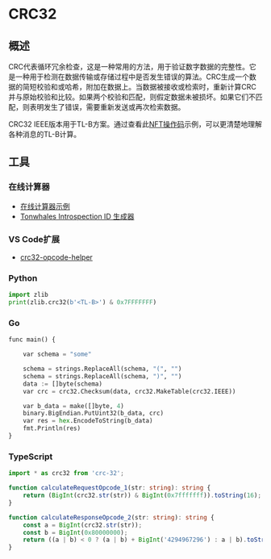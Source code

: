 # CRC32

## 概述

CRC代表循环冗余检查，这是一种常用的方法，用于验证数字数据的完整性。它是一种用于检测在数据传输或存储过程中是否发生错误的算法。CRC生成一个数据的简短校验和或哈希，附加在数据上。当数据被接收或检索时，重新计算CRC并与原始校验和比较。如果两个校验和匹配，则假定数据未被损坏。如果它们不匹配，则表明发生了错误，需要重新发送或再次检索数据。

CRC32 IEEE版本用于TL-B方案。通过查看此[NFT操作码](https://github.com/ton-blockchain/TEPs/blob/master/text/0062-nft-standard.md#tl-b-schema)示例，可以更清楚地理解各种消息的TL-B计算。

## 工具

### 在线计算器

- [在线计算器示例](https://emn178.github.io/online-tools/crc32.html)
- [Tonwhales Introspection ID 生成器](https://tonwhales.com/tools/introspection-id)

### VS Code扩展

- [crc32-opcode-helper](https://marketplace.visualstudio.com/items?itemName=Gusarich.crc32-opcode-helper)

### Python

```python
import zlib
print(zlib.crc32(b'<TL-B>') & 0x7FFFFFFF)
```

### Go

```python
func main() {

	var schema = "some"

	schema = strings.ReplaceAll(schema, "(", "")
	schema = strings.ReplaceAll(schema, ")", "")
	data := []byte(schema)
	var crc = crc32.Checksum(data, crc32.MakeTable(crc32.IEEE))

	var b_data = make([]byte, 4)
	binary.BigEndian.PutUint32(b_data, crc)
	var res = hex.EncodeToString(b_data)
	fmt.Println(res)
}
```

### TypeScript

```typescript
import * as crc32 from 'crc-32';

function calculateRequestOpcode_1(str: string): string {
    return (BigInt(crc32.str(str)) & BigInt(0x7fffffff)).toString(16);
}

function calculateResponseOpcode_2(str: string): string {
    const a = BigInt(crc32.str(str));
    const b = BigInt(0x80000000);
    return ((a | b) < 0 ? (a | b) + BigInt('4294967296') : a | b).toString(16);
}
```
